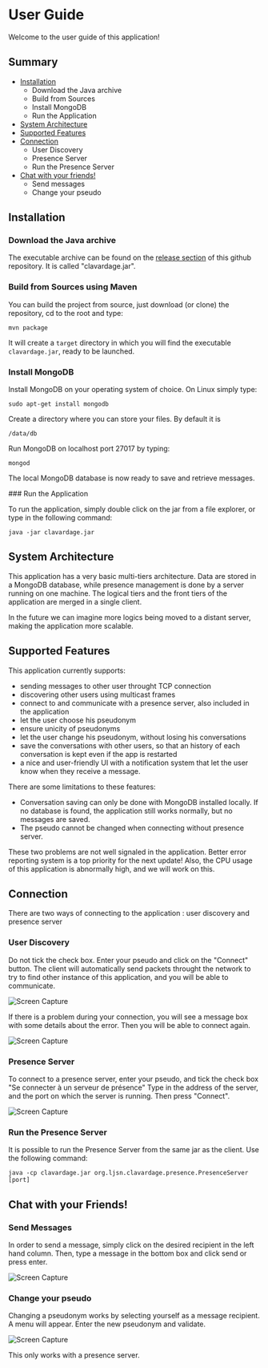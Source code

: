 # User Guide

Welcome to the user guide of this application!

## Summary

- [Installation](#installation)
	- Download the Java archive
	- Build from Sources
	- Install MongoDB
	- Run the Application
- [System Architecture](#system-architecture)
- [Supported Features](#supported-features)
- [Connection](#connection)
	- User Discovery
	- Presence Server
	- Run the Presence Server
- [Chat with your friends!](#chat-with-your-friends)
	- Send messages
	- Change your pseudo


## Installation

### Download the Java archive

The executable archive can be found on the [release section](https://github.com/BynaryCobweb/4AS1-clavardage/releases) of this github repository.
It is called "clavardage.jar".

### Build from Sources using Maven

You can build the project from source, just download (or clone) the repository, cd to the root and type:
```
mvn package
```
It will create a `target` directory in which you will find the executable `clavardage.jar`, ready to be launched.

### Install MongoDB
Install MongoDB on your operating system of choice. On Linux simply type:
```
sudo apt-get install mongodb
```
Create a directory where you can store your files. By default it is
```
/data/db
```
Run MongoDB on localhost port 27017 by typing:
```
mongod
```
The local MongoDB database is now ready to save and retrieve messages.

### Run the Application

To run the application, simply double click on the jar from a file explorer, or type in the following command:
```
java -jar clavardage.jar
```

## System Architecture

This application has a very basic multi-tiers architecture. Data are stored in a MongoDB database,
while presence management is done by a server running on one machine. The logical tiers and the 
front tiers of the application are merged in a single client. 

In the future we can imagine more logics being moved to a distant server, making the application more
scalable.

## Supported Features

This application currently supports:
- sending messages to other user throught TCP connection
- discovering other users using multicast frames
- connect to and communicate with a presence server, also included in the application
- let the user choose his pseudonym
- ensure unicity of pseudonyms
- let the user change his pseudonym, without losing his conversations
- save the conversations with other users, so that an history of each conversation is kept even if the app is restarted
- a nice and user-friendly UI with a notification system that let the user know when they receive a message.

There are some limitations to these features:
- Conversation saving can only be done with MongoDB installed locally. If no database is found,
the application still works normally, but no messages are saved.
- The pseudo cannot be changed when connecting without presence server.

These two problems are not well signaled in the application. Better error reporting system is a top priority
for the next update! Also, the CPU usage of this application is abnormally high, and we will work on this.

## Connection

There are two ways of connecting to the application : user discovery and presence server

### User Discovery

Do not tick the check box. Enter your pseudo and click on the "Connect" button. The client will automatically 
send packets throught the network to try to find other instance of this application, and you will be able to communicate.

![Screen Capture](images/user-discovery.png)

If there is a problem during your connection, you will see a message box with some details about the error. Then you will
be able to connect again.

![Screen Capture](images/error-connection.png)

### Presence Server

To connect to a presence server, enter your pseudo, and tick the check box "Se connecter à un serveur de présence"
Type in the address of the server, and the port on which the server is running. Then press "Connect".

![Screen Capture](images/presence-server.png)

### Run the Presence Server

It is possible to run the Presence Server from the same jar as the client. Use the following command:
```
java -cp clavardage.jar org.ljsn.clavardage.presence.PresenceServer [port]
```

## Chat with your Friends!

### Send Messages

In order to send a message, simply click on the desired recipient in the left hand column. Then, type a message in the bottom box and click send or press enter.

![Screen Capture](images/in-chat.png)

### Change your pseudo

Changing a pseudonym works by selecting yourself as a message recipient. A menu will appear. Enter the new pseudonym and validate. 

![Screen Capture](images/change-pseudo.png)

This only works with a presence server. 
